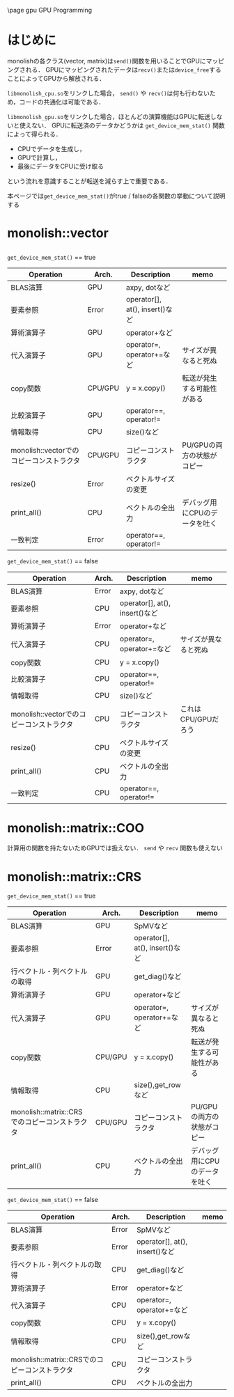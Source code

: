 \page gpu GPU Programming

# はじめに
monolishの各クラス(vector, matrix)は`send()`関数を用いることでGPUにマッピングされる．
GPUにマッピングされたデータは`recv()`または`device_free`することによってGPUから解放される．

`libmonolish_cpu.so`をリンクした場合， `send()` や `recv()`は何も行わないため，コードの共通化は可能である．

`libmonolish_gpu.so`をリンクした場合，ほとんどの演算機能はGPUに転送しないと使えない．
GPUに転送済のデータかどうかは `get_device_mem_stat()` 関数によって得られる．

* CPUでデータを生成し，
* GPUで計算し，
* 最後にデータをCPUに受け取る

という流れを意識することが転送を減らす上で重要である．

本ページでは`get_device_mem_stat()`がtrue / falseの各関数の挙動について説明する

# monolish::vector

##

`get_device_mem_stat()` == true

| Operation                                | Arch.   | Description                    | memo                          |
|------------------------------------------|---------|--------------------------------|-------------------------------|
| BLAS演算                                 | GPU     | axpy, dotなど                  |                               |
| 要素参照                                 | Error   | operator[], at(), insert()など |                               |
| 算術演算子                               | GPU     | operator+など                  |                               |
| 代入演算子                               | GPU     | operator=, operator+=など      | サイズが異なると死ぬ          |
| copy関数                                 | CPU/GPU | y = x.copy()                   | 転送が発生する可能性がある    |
| 比較演算子                               | GPU     | operator==, operator!=         |                               |
| 情報取得                                 | CPU     | size()など                     |                               |
| monolish::vectorでのコピーコンストラクタ | CPU/GPU | コピーコンストラクタ           | PU/GPUの両方の状態がコピー    |
| resize()                                 | Error   | ベクトルサイズの変更           |                               |
| print\_all()                             | CPU     | ベクトルの全出力               | デバッグ用にCPUのデータを吐く |
| 一致判定                                 | Error   | operator==, operator!=         |                               |

`get_device_mem_stat()` == false

| Operation                                | Arch.   | Description                    | memo                          |
|------------------------------------------|---------|--------------------------------|-------------------------------|
| BLAS演算                                 | Error   | axpy, dotなど                  |                               |
| 要素参照                                 | CPU     | operator[], at(), insert()など |                               |
| 算術演算子                               | Error   | operator+など                  |                               |
| 代入演算子                               | CPU     | operator=, operator+=など      | サイズが異なると死ぬ          |
| copy関数                                 | CPU     | y = x.copy()                   |                               |
| 比較演算子                               | CPU     | operator==, operator!=         |                               |
| 情報取得                                 | CPU     | size()など                     |                               |
| monolish::vectorでのコピーコンストラクタ | CPU     | コピーコンストラクタ           | これはCPU/GPUだろう           |
| resize()                                 | CPU     | ベクトルサイズの変更           |                               |
| print\_all()                             | CPU     | ベクトルの全出力               |                               |
| 一致判定                                 | CPU     | operator==, operator!=         |                               |

# monolish::matrix::COO

計算用の関数を持たないためGPUでは扱えない． `send` や `recv` 関数も使えない

# monolish::matrix::CRS
`get_device_mem_stat()` == true

| Operation                                     | Arch.   | Description                    | memo                          |
|-----------------------------------------------|---------|--------------------------------|-------------------------------|
| BLAS演算                                      | GPU     | SpMVなど                       |                               |
| 要素参照                                      | Error   | operator[], at(), insert()など |                               |
| 行ベクトル・列ベクトルの取得                  | GPU     | get\_diag()など                |                               |
| 算術演算子                                    | GPU     | operator+など                  |                               |
| 代入演算子                                    | GPU     | operator=, operator+=など      | サイズが異なると死ぬ          |
| copy関数                                      | CPU/GPU | y = x.copy()                   | 転送が発生する可能性がある    |
| 情報取得                                      | CPU     | size(),get\_rowなど            |                               |
| monolish::matrix::CRSでのコピーコンストラクタ | CPU/GPU | コピーコンストラクタ           | PU/GPUの両方の状態がコピー    |
| print\_all()                                  | CPU     | ベクトルの全出力               | デバッグ用にCPUのデータを吐く |

`get_device_mem_stat()` == false

| Operation                                     | Arch.   | Description                    | memo                          |
|-----------------------------------------------|---------|--------------------------------|-------------------------------|
| BLAS演算                                      | Error   | SpMVなど                       |                               |
| 要素参照                                      | Error   | operator[], at(), insert()など |                               |
| 行ベクトル・列ベクトルの取得                  | CPU     | get\_diag()など                |                               |
| 算術演算子                                    | Error   | operator+など                  |                               |
| 代入演算子                                    | CPU     | operator=, operator+=など      |                               |
| copy関数                                      | CPU     | y = x.copy()                   |                               |
| 情報取得                                      | CPU     | size(),get\_rowなど            |                               |
| monolish::matrix::CRSでのコピーコンストラクタ | CPU     | コピーコンストラクタ           |                               |
| print\_all()                                  | CPU     | ベクトルの全出力               |                               |
